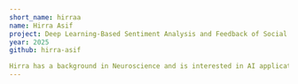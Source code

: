 ```yaml
---
short_name: hirraa
name: Hirra Asif
project: Deep Learning-Based Sentiment Analysis and Feedback of Social Media Data
year: 2025
github: hirra-asif

Hirra has a background in Neuroscience and is interested in AI applications in bioinformatics and personalised medicine, with a focus on explainable AI.
---
```

